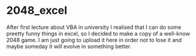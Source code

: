 # 2048_excel

After first lecture about VBA in university I realised that I can do some preetty funny things in excel, so I decided to make a copy of a well-know 2048 game.
I am just going to upload it here in order not to lose it and maybe someday it will evolve in something better.
